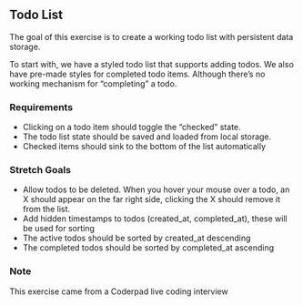 ## Todo List
The goal of this exercise is to create a working todo list with persistent data storage.

To start with, we have a styled todo list that supports adding todos. We also have pre-made styles for completed todo items. Although there’s no working mechanism for “completing” a todo.

### Requirements
- Clicking on a todo item should toggle the “checked” state.
- The todo list state should be saved and loaded from local storage.
- Checked items should sink to the bottom of the list automatically

### Stretch Goals
- Allow todos to be deleted. When you hover your mouse over a todo, an X should appear on the far right side, clicking the X should remove it from the list.
- Add hidden timestamps to todos (created_at, completed_at), these will be used for sorting
- The active todos should be sorted by created_at descending
- The completed todos should be sorted by completed_at ascending

### Note
This exercise came from a Coderpad live coding interview

